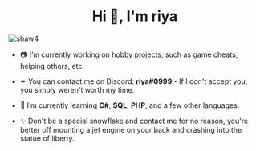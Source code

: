 <h1 align="center">Hi 👋, I'm riya</h1>
<p align="left"> <img src="https://komarev.com/ghpvc/?username=shaw4&label=Profile%20views&color=0e75b6&style=flat" alt="shaw4" /> </p>

- 📷 I’m currently working on hobby projects; such as game cheats, helping others, etc.

- ✒ You can contact me on Discord: **riya#0999** - If I don't accept you, you simply weren't worth my time.

- 🌱 I’m currently learning **C#**, **SQL**, **PHP**, and a few other languages.

- ✨ Don't be a special snowflake and contact me for no reason, you're better off mounting a jet engine on your back and crashing into the statue of liberty.
